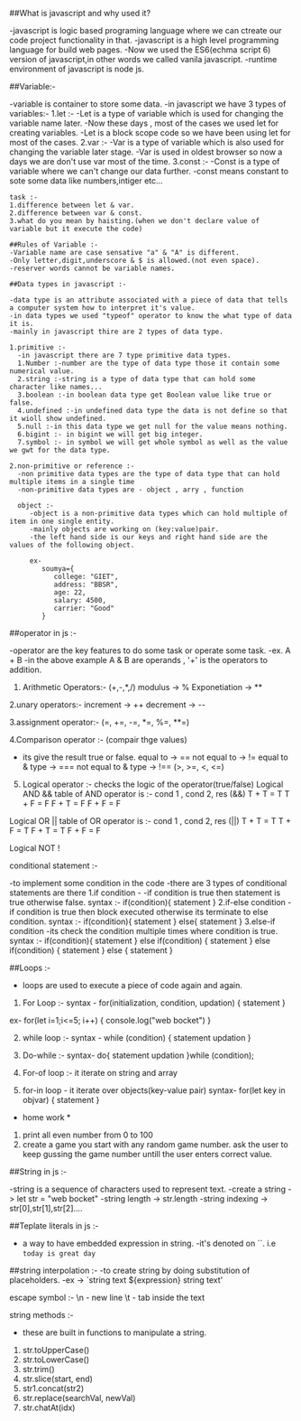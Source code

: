 ##What is javascript and why used it?

-javascript is logic based programing language where we can ctreate our code project functionality in that.
-javascript is a high level programming language for build web pages.
-Now we used the ES6(echma script 6) version of javascript,in other words we called vanila javascript.
-runtime environment of javascript is node js.

##Variable:-
 
 -variable is container to store some data.
 -in javascript we have 3 types of variables:-
 1.let :-
    -Let is a type of variable which is used for changing the variable name later.
    -Now these days , most of the cases we used let for creating variables.
    -Let is a block scope code so we have been using let for most of the cases.
 2.var :-
    -Var is a type of variable which is also used for changing the variable later stage.
    -Var is used in oldest browser so now a days we are don't use var most of the time.
 3.const :-
    -Const is a type of variable where we can't change our data further.
    -const means constant to sote some data like numbers,intiger etc...

    task :-
    1.difference between let & var.
    2.difference between var & const.
    3.what do you mean by haisting.(when we don't declare value of variable but it execute the code)

    ##Rules of Variable :-
    -Variable name are case sensative "a" & "A" is different.
    -Only letter,digit,underscore & $ is allowed.(not even space).
    -reserver words cannot be variable names.

    ##Data types in javascript :-

    -data type is an attribute associated with a piece of data that tells a computer system how to interpret it's value.
    -in data types we used "typeof" operator to know the what type of data it is.
    -mainly in javascript thire are 2 types of data type.

    1.primitive :-
      -in javascript there are 7 type primitive data types.
      1.Number :-number are the type of data type those it contain some numerical value.
      2.string :-string is a type of data type that can hold some character like names...
      3.boolean :-in boolean data type get Boolean value like true or false.
      4.undefined :-in undefined data type the data is not define so that  it wioll show undefined.
      5.null :-in this data type we get null for the value means nothing.
      6.bigint :- in bigint we will get big integer.
      7.symbol :- in symbol we will get whole symbol as well as the value we gwt for the data type.

    2.non-primitive or reference :-
      -non primitive data types are the type of data type that can hold multiple items in a single time
      -non-primitive data types are - object , arry , function

      object :-
         -object is a non-primitive data types which can hold multiple of item in one single entity.
         -mainly objects are working on (key:value)pair.
         -the left hand side is our keys and right hand side are the values of the following object.

         ex-
            soumya={
               college: "GIET",
               address: "BBSR",
               age: 22,
               salary: 4500,
               carrier: "Good"
            }

##operator in js :-

-operator are the key features to do some task or operate some task.
-ex. A + B
-in the above example A & B are operands , '+' is the operators to addition.
1. Arithmetic Operators:-
(+,-,*,/)
modulus -> %
Exponetiation -> **

2.unary operators:-
increment -> ++
decrement -> --

3.assignment operator:-
(=, +=, -=, *=, %=, **=)

4.Comparison operator :- (compair thge values)
* its give the result true or false.
equal to -> ==
not equal to -> !=
equal to & type -> ===
not equal to & type -> !==
(>, >=, <, <=)

5. Logical operator :- checks the logic of the operator(true/false)
Logical AND &&
table of AND operator is :-
cond 1 , cond 2, res (&&)
T + T = T
T + F = F
F + T = F
F + F = F

Logical OR ||
table of OR operator is :-
cond 1 , cond 2, res (||)
T + T = T
T + F = T
F + T = T
F + F = F

Logical NOT !

conditional statement :-

-to implement some condition in the code
-there are 3 types of conditional statements are there
1.if condition -
-if condition is true then statement is true otherwise false. syntax :- if(condition){ statement }
2.if-else condition
-if condition is true then block executed otherwise its terminate to else condition. syntax :- if(condition){ statement } else{ statement }
3.else-if condition
-its check the condition multiple times where condition is true. syntax :- if(condition){ statement } else if(condition) { statement } else if(condition) { statement } else { statement }

##Loops :-

- loops are used to execute a piece of code again and again.

1. For Loop :-
syntax - for(initialization, condition, updation)
{
   statement
} 

ex-
for(let i=1;i<=5; i++)
{
   console.log("web bocket")
}

2. while loop :-
syntax -
while (condition)
{
   statement
   updation
}

3. Do-while :-
syntax-
do{
   statement
   updation
}while (condition);

4. For-of loop :- it iterate on string and array

5. for-in loop - it iterate over objects(key-value pair)
syntax-
for(let key in objvar)
{
   statement
}

* home work *
1. print all even number from 0 to 100
2. create a game you start with any random game number. ask the user to keep gussing the game number untill the user enters correct value.

##String in js :-

-string is a sequence of characters used to represent text.
-create a string -> let str = "web bocket"
-string length -> str.length
-string indexing -> str[0],str[1],str[2]....

##Teplate literals  in js :-
- a way to have embedded expression in string.
-it's denoted on ``. i.e `today is great day`

##string interpolation :-
-to create string by doing substitution of placeholders.
-ex -> `string text ${expression} string text'

escape symbol :-
\n - new line
\t - tab inside the text

string methods :-
- these are built in functions to manipulate a string.
1. str.toUpperCase()
2. str.toLowerCase()
3. str.trim()
4. str.slice(start, end)
5. str1.concat(str2)
6. str.replace(searchVal, newVal)
7. str.chatAt(idx)




 
